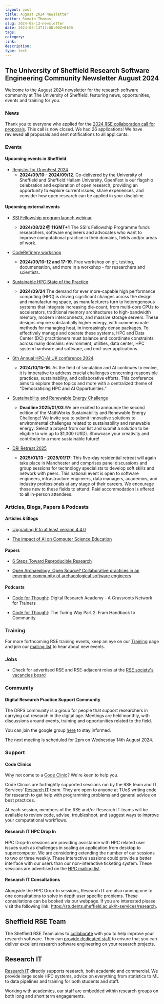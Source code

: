 ```yaml
---
layout: post
title: August 2024 Newsletter
editor: Romain Thomas
slug: 2024-08-13-newsletter
date: 2024-08-13T17:00:00Z+0100
tags:
category:
link:
description:
type: text
---
```


## The University of Sheffield Research Software Engineering Community Newsletter August 2024

Welcome to the August 2024 newsletter for the research software community at The University of Sheffield, featuring
news, opportunities, events and training for you.



### News

Thank you to everyone who applied for the [2024 RSE collaboration call for proposals](https://rse.shef.ac.uk/collaboration/RSEtime_call2024/). This call is now closed. We had 26 applications! We have reviewed all proposals and sent notifications to all applicants.


### Events

#### Upcoming events in Sheffield

<!-- List in chronological order -->

- [Register for OpenFest 2024](https://www.sheffield.ac.uk/openresearch/events/openfest-2024-call-proposals)
  - **2024/09/10 - 2024/09/12**. Co-delivered by the University of Sheffield and Sheffield Hallam University, OpenFest is our flagship celebration and exploration of open research, providing an opportunity to explore current issues, share experiences, and consider how open research can be applied in your discipline.


#### Upcoming external events

<!-- List in chronological order -->

- [SSI Fellowship program launch webinar](https://www.software.ac.uk/programmes/fellowship-programme/apply-fellowship-programme)
  - **2024/08/22 @ 11GMT+1** The SSI's Fellowship Programme funds researchers, software engineers and advocates who want to improve computational practice in their domains, fields and/or areas of work.


- [CodeRefinery workshop](https://coderefinery.github.io/2024-09-10-workshop/)
  - **2024/09/10-12 and 17-19**. Free workshop on git, testing, documentation, and more in a workshop - for researchers and scientists.

- [Sustainable HPC State of the Practice](https://sites.google.com/lbl.gov/sustainable-hpc-sop-workshop24/home)
  - **2024/09/24** The demand for ever more-capable high performance computing (HPC) is driving significant changes across the design and manufacturing space, as manufacturers turn to heterogeneous systems that integrate increasing die-count, from multi-core CPUs to accelerators, traditional memory architectures to high-bandwidth memory, modern interconnects, and massive storage servers. These designs require substantially higher energy, with commensurate methods for managing heat, in increasingly dense packages. To effectively manage and operate these systems, HPC and Data Center (DC) practitioners must balance and coordinate constraints across many domains: environment, utilities, data center, HPC system hardware and software, and end-user applications.

- [6th Annual HPC-AI UK conference 2024](https://www.hpcadvisorycouncil.com/events/2024/uk-conference/).
  - **2024/10/15-16**. As the field of simulation and AI continues to evolve, it is imperative to address crucial challenges concerning responsible practices, sustainability, and collaborative efforts. This conference aims to explore these topics and more with a centralized theme of “Democratising HPC and AI Opportunities.”

- [Sustainability and Renewable Energy Challenge](https://www.mathworks.com/academia/students/competitions/student-challenge/sustainability-and-renewable-energy-challenge.html)
  - **Deadline 2025/01/03**.We are excited to announce the second edition of the MathWorks Sustainability and Renewable Energy Challenge! We invite you to submit innovative solutions to environmental challenges related to sustainability and renewable energy. Select a project from our list and submit a solution to be eligible to win up to $1,000 (USD). Showcase your creativity and contribute to a more sustainable future!

- [DRI Retreat 2025](https://n8cir.org.uk/training-and-events/dri-retreat-2025/)
  - **2025/01/13 - 2025/01/17**: This five-day residential retreat will again take place in Manchester and comprises panel discussions and group sessions for technology specialists to develop soft skills and network with peers. This national event is open to software engineers, infrastructure engineers, data managers, academics, and industry professionals at any stage of their careers. We encourage those new to these fields to attend. Paid accommodation is offered to all in-person attendees.


### Articles, Blogs, Papers & Podcasts

#### Articles & Blogs


- [Upgrading R to at least version 4.4.0](https://rse.shef.ac.uk/blog/2024-07-19-faqs-for-upgrading-r/)

- [The impact of AI on Computer Science Education](https://cacm.acm.org/news/the-impact-of-ai-on-computer-science-education/)

#### Papers

- [6 Steps Toward Reproducible Research](https://zenodo.org/records/12744715)

- [Open Archaeology, Open Source? Collaborative practices in an emerging community of archaeological software engineers](https://intarch.ac.uk/journal/issue67/13/index.html)

#### Podcasts

- [Code for Thought](https://codeforthought.buzzsprout.com/1326658/15369343-en-digital-research-academy-a-grassroots-network-for-trainers):  Digital Research Academy - A Grassroots Network for Trainers

- [Code for Thought](https://codeforthought.buzzsprout.com/1326658/15355230-en-the-turing-way-part-2-from-handbook-to-community): The Turing Way Part 2: Fram Handbook to Community.


### Training


For more forthcoming RSE training events, keep an eye on our
[Training](https://rse.shef.ac.uk/training/) page and join our [mailing
list](https://groups.google.com/a/sheffield.ac.uk/g/rse-group) to hear about new events.

<!-- #### External Training -->

<!--#### Research IT Training-->

<!--Research IT courses have adopted a hybrid approach. The team will be providing their courses both online and in -->
<!--person for the first time since March 2020. The team provides a place for beginners or advanced users to expand -->
<!--their knowledge of HPC and different programming languages. The courses are part of the Doctoral Development -->
<!--Programme. For more information please visit our training registration web page (via VPN): -->
<!--[crs.shef.ac.uk](https://crs.shef.ac.uk).-->

<!--If a course is "sold out" please join the wait list by signing up - we regularly email people to encourage those -->
<!--that can no longer attend to cancel. Those on the wait list get early notification when the courses are run -->
<!--again.-->

<!-- ### Opportunities -->

<!-- - [Description](https://www.elsewhere.ac.uk/): -->
<!--   - More Details (optional) -->

### Jobs

- Check for advertised RSE and RSE-adjacent roles at the [RSE society's vacancies board](https://society-rse.org/careers/vacancies/)


### Community

#### Digital Research Practice Support Community

The DRPS community is a group for people that support researchers in carrying out research in the digital age. Meetings
are held monthly, with discussions around events, training and opportunities related to the field.

You can join the google group
[here](https://groups.google.com/u/1/a/sheffield.ac.uk/g/digital-research-practice-support-community-group/about) to
stay informed.

The next meeting is scheduled for 2pm on Wednesday 14th August 2024.


### Support

#### Code Clinics

Why not come to a [Code
Clinic](https://docs.google.com/forms/d/e/1FAIpQLScGXS55qjU0D0Zcz-KHOVcNTahcr3YC3H0OpoKBo3lWXWED5A/viewform)? We're keen
to help you.

Code Clinics are fortnightly supported sessions run by the RSE team and IT Services’ [Research
IT](https://www.sheffield.ac.uk/it-services/research) team. They are open to anyone at TUoS writing code for research to
get help with programming problems and general advice on best practices.

At each session, members of the RSE and/or Research IT teams will be available to review code, advise, troubleshoot, and
suggest ways to improve your computational workflows.

#### Research IT HPC Drop In

HPC Drop-In sessions are providing assistance with HPC related user issues such as challenges in scaling an application
from desktop to supercomputer. We are considering extending the number of our sessions to two or three weekly. These
interactive sessions could provide a better interface with our users than our non-interactive ticketing system. These
sessions are advertised on the [HPC mailing list](https://groups.google.com/u/1/a/sheffield.ac.uk/g/hpc).

#### Research IT Consultations

Alongside the HPC Drop-In sessions, Research IT are also running one to one consultations to solve in depth user
specific problems. These consultations can be booked via our webpage. If you are interested please visit the following
link: <https://students.sheffield.ac.uk/it-services/research>.

## Sheffield RSE Team

The Sheffield RSE Team aims to [collaborate](https://rse.shef.ac.uk/collaboration/) with you to help improve your
research software. They can [provide dedicated staff](https://rse.shef.ac.uk/collaboration/provision/) to ensure that
you can deliver excellent research software engineering on your research projects.

## Research IT

[Research IT](https://students.sheffield.ac.uk/it-services/research) directly supports research, both academic and
commercial.  We provide large scale HPC systems, advice on everything from statistics to ML to data pipelines and
training for both students and staff.

Working with academics, our staff are embedded within research groups on both long and short term engagements.
